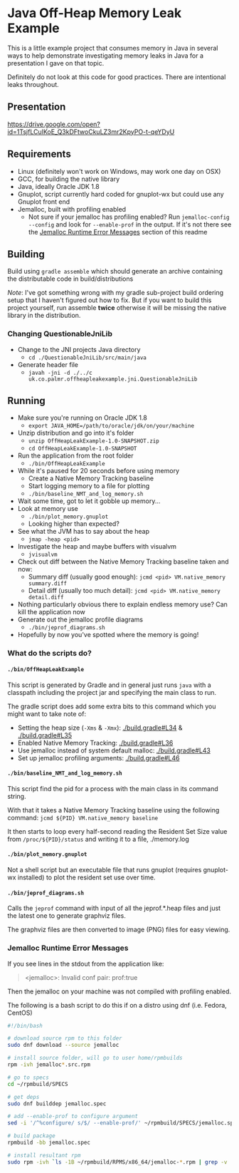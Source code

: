 # Java Off-Heap Memory Leak Example

This is a little example project that consumes memory in Java in several ways to help demonstrate investigating memory 
leaks in Java for a presentation I gave on that topic.

Definitely do not look at this code for good practices. There are intentional leaks throughout.

## Presentation

https://drive.google.com/open?id=1TsjfLCuIKoE_Q3kDFtwoCkuLZ3mr2KpyPO-t-qeYDyU

## Requirements

  - Linux (definitely won't work on Windows, may work one day on OSX)
  - GCC, for building the native library
  - Java, ideally Oracle JDK 1.8
  - Gnuplot, script currently hard coded for gnuplot-wx but could use any Gnuplot front end
  - Jemalloc, built with profiling enabled
    - Not sure if your jemalloc has profiling enabled? Run `jemalloc-config --config` and 
    look for `--enable-prof` in the output. If it's not there see the 
    [Jemalloc Runtime Error Messages](#jemalloc-runtime-error-messages) section of this readme

## Building

Build using `gradle assemble` which should generate an archive containing the distributable code in build/distributions

 *Note*: I've got something wrong with my gradle sub-project build ordering setup that I haven't figured out how to fix.
 But if you want to build this project yourself, run assemble **twice** otherwise it will be missing the native library 
 in the distribution.

### Changing QuestionableJniLib

  - Change to the JNI projects Java directory
    - `cd ./QuestionableJniLib/src/main/java`
  - Generate header file
    - `javah -jni -d ./../c uk.co.palmr.offheapleakexample.jni.QuestionableJniLib`

## Running

  - Make sure you're running on Oracle JDK 1.8
    - `export JAVA_HOME=/path/to/oracle/jdk/on/your/machine`
  - Unzip distribution and go into it's folder
    - `unzip OffHeapLeakExample-1.0-SNAPSHOT.zip`
    - `cd OffHeapLeakExample-1.0-SNAPSHOT`
  - Run the application from the root folder
    - `./bin/OffHeapLeakExample`
  - While it's paused for 20 seconds before using memory
    - Create a Native Memory Tracking baseline
    - Start logging memory to a file for plotting
    - `./bin/baseline_NMT_and_log_memory.sh`
  - Wait some time, got to let it gobble up memory...
  - Look at memory use
    - `./bin/plot_memory.gnuplot`
    - Looking higher than expected?
  - See what the JVM has to say about the heap
    - `jmap -heap <pid>`
  - Investigate the heap and maybe buffers with visualvm
    - `jvisualvm`
  - Check out diff between the Native Memory Tracking baseline taken and now: 
    - Summary diff (usually good enough): `jcmd <pid> VM.native_memory summary.diff`
    - Detail diff (usually too much detail): `jcmd <pid> VM.native_memory detail.diff`
  - Nothing particularly obvious there to explain endless memory use? Can kill the application now
  - Generate out the jemalloc profile diagrams
    - `./bin/jeprof_diagrams.sh`
  - Hopefully by now you've spotted where the memory is going!
  
### What do the scripts do?

#### `./bin/OffHeapLeakExample`

This script is generated by Gradle and in general just runs `java` with a classpath including the project jar and 
specifying the main class to run.

The gradle script does add some extra bits to this command which you might want to take note of:

  - Setting the heap size (`-Xms` & `-Xmx`): [./build.gradle#L34](./build.gradle#L34) & [./build.gradle#L35](./build.gradle#L35)
  - Enabled Native Memory Tracking: [./build.gradle#L36](./build.gradle#L36)
  - Use jemalloc instead of system default malloc: [./build.gradle#L43](./build.gradle#L43)
  - Set up jemalloc profiling arguments: [./build.gradle#L46](./build.gradle#L46)

#### `./bin/baseline_NMT_and_log_memory.sh`

This script find the pid for a process with the main class in its command string.

With that it takes a Native Memory Tracking baseline using the following command: `jcmd ${PID} VM.native_memory baseline`

It then starts to loop every half-second reading the Resident Set Size value from `/proc/${PID}/status` 
and writing it to a file, ./memory.log

#### `./bin/plot_memory.gnuplot`

Not a shell script but an executable file that runs gnuplot (requires gnuplot-wx installed) to plot the resident set use
over time.

#### `./bin/jeprof_diagrams.sh`

Calls the `jeprof` command with input of all the jeprof.*.heap files and just the latest one to generate graphviz files.

The graphviz files are then converted to image (PNG) files for easy viewing.

### Jemalloc Runtime Error Messages

If you see lines in the stdout from the application like:

 > \<jemalloc>: Invalid conf pair: prof:true

Then the jemalloc on your machine was not compiled with profiling enabled.

The following is a bash script to do this if on a distro using dnf (i.e. Fedora, CentOS)

```bash
#!/bin/bash

# download source rpm to this folder
sudo dnf download --source jemalloc

# install source folder, will go to user home/rpmbuilds
rpm -ivh jemalloc*.src.rpm

# go to specs
cd ~/rpmbuild/SPECS

# get deps
sudo dnf builddep jemalloc.spec

# add --enable-prof to configure argument
sed -i '/^%configure/ s/$/ --enable-prof/' ~/rpmbuild/SPECS/jemalloc.spec

# build package
rpmbuild -bb jemalloc.spec

# install resultant rpm
sudo rpm -ivh `ls -1B ~/rpmbuild/RPMS/x86_64/jemalloc-*.rpm | grep -v 'dev\|debug'`
```
